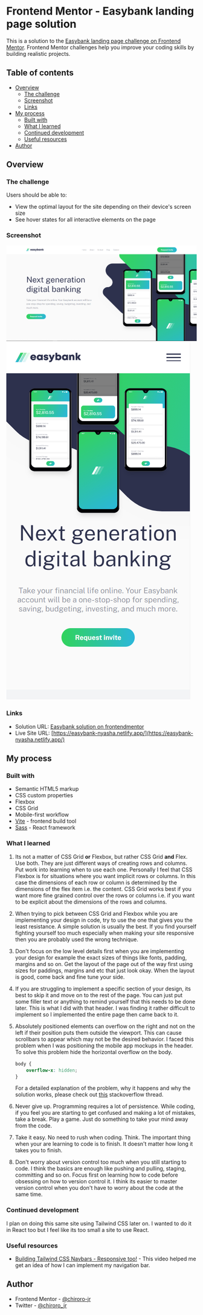 # Frontend Mentor - Easybank landing page solution

This is a solution to the [Easybank landing page challenge on Frontend Mentor](https://www.frontendmentor.io/challenges/easybank-landing-page-WaUhkoDN). Frontend Mentor challenges help you improve your coding skills by building realistic projects.

## Table of contents

-   [Overview](#overview)
    -   [The challenge](#the-challenge)
    -   [Screenshot](#screenshot)
    -   [Links](#links)
-   [My process](#my-process)
    -   [Built with](#built-with)
    -   [What I learned](#what-i-learned)
    -   [Continued development](#continued-development)
    -   [Useful resources](#useful-resources)
-   [Author](#author)

## Overview

### The challenge

Users should be able to:

-   View the optimal layout for the site depending on their device's screen size
-   See hover states for all interactive elements on the page

### Screenshot

![](./design/desktop-live-site.png)
![](./design/mobile-live-site.png)

### Links

-   Solution URL: [Easybank solution on frontendmentor](https://www.frontendmentor.io/challenges/easybank-landing-page-WaUhkoDN/hub/responsive-easybank-landing-page-with-html-scss-and-js-ytOobTIRzQ)
-   Live Site URL: [https://easybank-nyasha.netlify.app/](https://easybank-nyasha.netlify.app/)

## My process

### Built with

-   Semantic HTML5 markup
-   CSS custom properties
-   Flexbox
-   CSS Grid
-   Mobile-first workflow
-   [Vite](https://vitejs.dev/) - frontend build tool
-   [Sass](https://sass-lang.com/) - React framework

### What I learned

1. Its not a matter of CSS Grid **or** Flexbox, but rather CSS Grid **and** Flex. Use both. They are just different ways of creating rows and columns. Put work into learning when to use each one. Personally I feel that CSS Flexbox is for situations where you want implicit rows or columns. In this case the dimensions of each row or column is determined by the dimensions of the flex item i.e. the content. CSS Grid works best if you want more fine grained control over the rows or columns i.e. if you want to be explicit about the dimensions of the rows and columns.

2. When trying to pick between CSS Grid and Flexbox while you are implementing your design in code, try to use the one that gives you the least resistance. A simple solution is usually the best. If you find yourself fighting yourself too much especially when making your site responsive then you are probably used the wrong technique.

3. Don't focus on the low level details first when you are implementing your design for example the exact sizes of things like fonts, padding, margins and so on. Get the layout of the page out of the way first using sizes for paddings, margins and etc that just look okay. When the layout is good, come back and fine tune your side.

4. If you are struggling to implement a specific section of your design, its best to skip it and move on to the rest of the page. You can just put some filler text or anything to remind yourself that this needs to be done later. This is what I did with that header. I was finding it rather difficult to implement so I implemented the entire page then came back to it.

5. Absolutely positioned elements can overflow on the right and not on the left if their position puts them outside the viewport. This can cause scrollbars to appear which may not be the desired behavior. I faced this problem when I was positioning the mobile app mockups in the header. To solve this problem hide the horizontal overflow on the body.

    ```css
    body {
        overflow-x: hidden;
    }
    ```

    For a detailed explanation of the problem, why it happens and why the solution works, please check out [this](https://stackoverflow.com/questions/36531708/why-does-position-absolute-make-page-to-overflow) stackoverflow thread.

6. Never give up. Programming requires a lot of persistence. While coding, if you feel you are starting to get confused and making a lot of mistakes, take a break. Play a game. Just do something to take your mind away from the code.

7. Take it easy. No need to rush when coding. Think. The important thing when your are learning to code is to finish. It doesn't matter how long it takes you to finish.

8. Don't worry about version control too much when you still starting to code. I think the basics are enough like pushing and pulling, staging, committing and so on. Focus first on learning how to code before obsessing on how to version control it. I think its easier to master version control when you don't have to worry about the code at the same time.

### Continued development

I plan on doing this same site using Tailwind CSS later on. I wanted to do it in React too but I feel like its too small a site to use React.

### Useful resources

-   [Building Tailwind CSS Navbars - Responsive too!](https://https://www.youtube.com/watch?v=miiPsBlqMns) - This video helped me get an idea of how I can implement my navigation bar.

## Author

-   Frontend Mentor - [@chiroro-jr](https://www.frontendmentor.io/profile/chiroro-jr)
-   Twitter - [@chiroro_jr](https://www.twitter.com/chiroro_jr)
